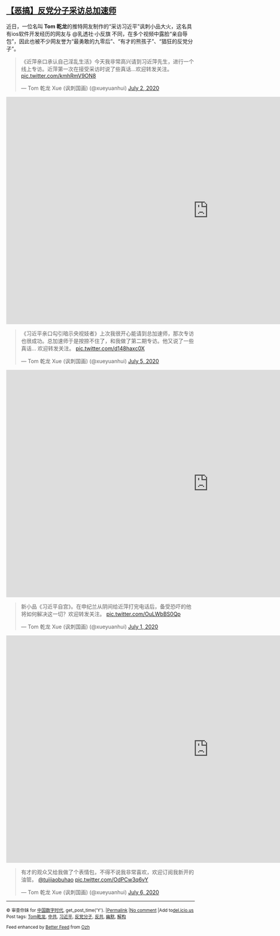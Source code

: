 <!--1594190188000-->
[【恶搞】反党分子采访总加速师](https://chinadigitaltimes.net/chinese/2020/07/%e3%80%90%e6%81%b6%e6%90%9e%e3%80%91%e5%8f%8d%e5%85%9a%e5%88%86%e5%ad%90%e9%87%87%e8%ae%bf%e6%80%bb%e5%8a%a0%e9%80%9f%e5%b8%88/)
------

<p>近日，一位名叫<strong> Tom 乾龙</strong>的推特网友制作的“采访习近平”讽刺小品大火，这名具有ios软件开发经历的网友与 @乳透社·小反旗 不同，在多个视频中露脸“亲自辱包”，因此也被不少网友誉为“最勇敢的九零后”、“有才的熊孩子”、“猖狂的反党分子”。</p><blockquote class="twitter-tweet" data-width="550" data-dnt="true"><p lang="zh" dir="ltr">《近萍亲口承认自己淫乱生活》今天我非常高兴请到习近萍先生，进行一个线上专访。近萍第一次在接受采访时说了些真话&#8230;欢迎转发关注。 <a href="https://t.co/kmhRmV9ON8">pic.twitter.com/kmhRmV9ON8</a></p><p>&mdash; Tom 乾龙 Xue (讽刺国画) (@xueyuanhui) <a href="https://twitter.com/xueyuanhui/status/1278741212908761088?ref_src=twsrc%5Etfw">July 2, 2020</a></p></blockquote><p><script async src="https://platform.twitter.com/widgets.js" charset="utf-8"></script></p><p><iframe title="习近平亲口承认自己淫乱生活" width="1080" height="608" src="https://www.youtube.com/embed/_rl7kzl5vIc?feature=oembed" frameborder="0" allow="accelerometer; autoplay; encrypted-media; gyroscope; picture-in-picture" allowfullscreen></iframe></p><blockquote class="twitter-tweet" data-width="550" data-dnt="true"><p lang="zh" dir="ltr">《习近平亲口勾引暗示央视妓者》上次我很开心能请到总加速师，那次专访也很成功。总加速师于是按捺不住了，和我做了第二期专访。他又说了一些真话&#8230; 欢迎转发关注。 <a href="https://t.co/d148haxc0X">pic.twitter.com/d148haxc0X</a></p><p>&mdash; Tom 乾龙 Xue (讽刺国画) (@xueyuanhui) <a href="https://twitter.com/xueyuanhui/status/1279924772227428353?ref_src=twsrc%5Etfw">July 5, 2020</a></p></blockquote><p><script async src="https://platform.twitter.com/widgets.js" charset="utf-8"></script></p><p><iframe title="习近平亲口勾引暗示央视妓者" width="1080" height="608" src="https://www.youtube.com/embed/hvJcxSEcuNw?feature=oembed" frameborder="0" allow="accelerometer; autoplay; encrypted-media; gyroscope; picture-in-picture" allowfullscreen></iframe></p><blockquote class="twitter-tweet" data-width="550" data-dnt="true"><p lang="zh" dir="ltr">新小品《习近平自宫》。在申纪兰从阴间给近萍打完电话后，备受恐吓的他将如何解决这一切？欢迎转发关注。 <a href="https://t.co/OuLWbBS0Qp">pic.twitter.com/OuLWbBS0Qp</a></p><p>&mdash; Tom 乾龙 Xue (讽刺国画) (@xueyuanhui) <a href="https://twitter.com/xueyuanhui/status/1278381222780039168?ref_src=twsrc%5Etfw">July 1, 2020</a></p></blockquote><p><script async src="https://platform.twitter.com/widgets.js" charset="utf-8"></script></p><p><iframe title="习近萍自宫" width="1080" height="608" src="https://www.youtube.com/embed/QHL4M1rf2Q4?feature=oembed" frameborder="0" allow="accelerometer; autoplay; encrypted-media; gyroscope; picture-in-picture" allowfullscreen></iframe></p><blockquote class="twitter-tweet" data-width="550" data-dnt="true"><p lang="zh" dir="ltr">有才的观众又给我做了个表情包，不得不说我非常喜欢，欢迎订阅我新开的油管。 <a href="https://twitter.com/tuijiaobuhao?ref_src=twsrc%5Etfw">@tuijiaobuhao</a> <a href="https://t.co/OdPCw3q6vY">pic.twitter.com/OdPCw3q6vY</a></p><p>&mdash; Tom 乾龙 Xue (讽刺国画) (@xueyuanhui) <a href="https://twitter.com/xueyuanhui/status/1280266524347990016?ref_src=twsrc%5Etfw">July 6, 2020</a></p></blockquote><p><script async src="https://platform.twitter.com/widgets.js" charset="utf-8"></script></p><hr /><p><small>&copy; 审查你妹 for <a href="https://chinadigitaltimes.net/chinese">中国数字时代</a>, get_post_time('Y'). |<a href="https://chinadigitaltimes.net/chinese/2020/07/%e3%80%90%e6%81%b6%e6%90%9e%e3%80%91%e5%8f%8d%e5%85%9a%e5%88%86%e5%ad%90%e9%87%87%e8%ae%bf%e6%80%bb%e5%8a%a0%e9%80%9f%e5%b8%88/">Permalink</a> |<a href="https://chinadigitaltimes.net/chinese/2020/07/%e3%80%90%e6%81%b6%e6%90%9e%e3%80%91%e5%8f%8d%e5%85%9a%e5%88%86%e5%ad%90%e9%87%87%e8%ae%bf%e6%80%bb%e5%8a%a0%e9%80%9f%e5%b8%88/#comments">No comment</a> |Add to<a href="http://del.icio.us/post?url=https://chinadigitaltimes.net/chinese/2020/07/%e3%80%90%e6%81%b6%e6%90%9e%e3%80%91%e5%8f%8d%e5%85%9a%e5%88%86%e5%ad%90%e9%87%87%e8%ae%bf%e6%80%bb%e5%8a%a0%e9%80%9f%e5%b8%88/&amp;title=【恶搞】反党分子采访总加速师">del.icio.us</a><br/>Post tags: <a href="https://chinadigitaltimes.net/chinese/tag/tom%e4%b9%be%e9%be%99/" rel="tag">Tom乾龙</a>, <a href="https://chinadigitaltimes.net/chinese/tag/%e4%b8%ad%e5%85%b1/" rel="tag">中共</a>, <a href="https://chinadigitaltimes.net/chinese/tag/%e4%b9%a0%e8%bf%91%e5%b9%b3/" rel="tag">习近平</a>, <a href="https://chinadigitaltimes.net/chinese/tag/%e5%8f%8d%e5%85%9a%e5%88%86%e5%ad%90/" rel="tag">反党分子</a>, <a href="https://chinadigitaltimes.net/chinese/tag/%e5%8f%8d%e5%85%b1/" rel="tag">反共</a>, <a href="https://chinadigitaltimes.net/chinese/tag/%e5%b9%bd%e9%bb%98/" rel="tag">幽默</a>, <a href="https://chinadigitaltimes.net/chinese/tag/%e8%a7%a3%e6%9e%84/" rel="tag">解构</a><br/></small></p><p><small>Feed enhanced by <a href='http://planetozh.com/blog/my-projects/wordpress-plugin-better-feed-rss/'>Better Feed</a> from  <a href='http://planetozh.com/blog/'>Ozh</a></small></p>
